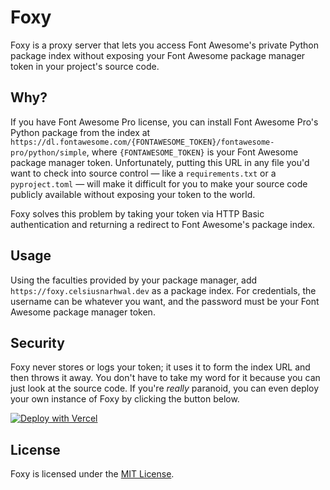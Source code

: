 # Foxy

Foxy is a proxy server that lets you access Font Awesome's private Python package index without exposing your Font
Awesome
package manager token in your project's source code.

## Why?

If you have Font Awesome Pro license, you can install Font Awesome Pro's Python package from the index at
`https://dl.fontawesome.com/{FONTAWESOME_TOKEN}/fontawesome-pro/python/simple`, where `{FONTAWESOME_TOKEN}` is your
Font Awesome package manager token. Unfortunately, putting this URL in any file you'd want to check into source control
— like a `requirements.txt` or a `pyproject.toml` — will make it difficult for you to make your source code publicly
available without exposing your token to the world.

Foxy solves this problem by taking your token via HTTP Basic authentication and returning a redirect to Font Awesome's
package index.

## Usage

Using the faculties provided by your package manager, add `https://foxy.celsiusnarhwal.dev` as a package index. For
credentials, the username can be whatever you want, and the password must be your Font Awesome package manager token.

## Security

Foxy never stores or logs your token; it uses it to form the index URL and then throws it away. You don't have to take
my word for it because you can just look at the source code. If you're _really_ paranoid, you can even deploy your own
instance of Foxy by clicking the button below.

[![Deploy with Vercel](https://vercel.com/button)](https://vercel.com/new/clone?repository-url=github.com%2Fcelsiusnarhwal%2Ffoxy&project-name=foxy&repository-name=foxy)

## License

Foxy is licensed under the [MIT License](LICENSE.md).

